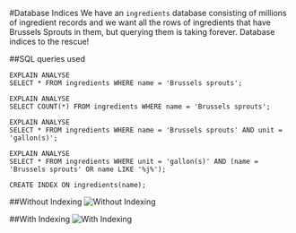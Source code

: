 
#Database Indices
We have an `ingredients` database consisting of millions of ingredient records and we want all the rows of ingredients that have Brussels Sprouts in them, but querying them is taking forever. Database indices to the rescue!

##SQL queries used
```
EXPLAIN ANALYSE
SELECT * FROM ingredients WHERE name = 'Brussels sprouts';

EXPLAIN ANALYSE
SELECT COUNT(*) FROM ingredients WHERE name = 'Brussels sprouts';

EXPLAIN ANALYSE
SELECT * FROM ingredients WHERE name = 'Brussels sprouts' AND unit = 'gallon(s)';

EXPLAIN ANALYSE
SELECT * FROM ingredients WHERE unit = 'gallon(s)' AND (name = 'Brussels sprouts' OR name LIKE '%j%');

CREATE INDEX ON ingredients(name);
```

##Without Indexing
![Without Indexing](https://dl.dropboxusercontent.com/u/87789399/Launch%20Academy/Screen%20Shot%202015-11-26%20at%201.58.23%20PM.png)

##With Indexing
![With Indexing](https://dl.dropboxusercontent.com/u/87789399/Launch%20Academy/Screen%20Shot%202015-11-26%20at%202.36.14%20PM.png)
